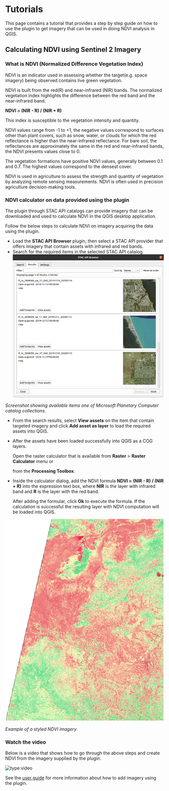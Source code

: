 
# Tutorials
This page contains a tutorial that provides a step by step guide on how to use the plugin to get imagery that 
can be used in doing NDVI analysis in QGIS.

## Calculating NDVI using Sentinel 2 Imagery

### What is NDVI (Normalized Difference Vegetation Index)

NDVI is an indicator used in assessing whether the target(e.g. space imagery) being observed contains live green vegetation.

NDVI is built from the red(R) and near-infrared (NIR) bands. The normalized vegetation index highlights the 
difference between the red band and the near-infrared band.

**NDVI = (NIR - R) / (NIR + R)**

This index is susceptible to the vegetation intensity and quantity.

NDVI values range from -1 to +1, the negative values correspond to surfaces other than plant covers, such as snow, water, 
or clouds for which the red reflectance is higher than the near-infrared reflectance.
For bare soil, the reflectances are approximately the same in the red and near-infrared bands, the NDVI presents values close to 0.

The vegetation formations have positive NDVI values, generally between 0.1 and 0.7. The highest values correspond to the densest cover.

NDVI is used in agriculture to assess the strength and quantity of vegetation by analyzing remote sensing measurements.
NDVI is often used in precision agriculture decision-making tools.

### NDVI calculator on data provided using the plugin
The plugin through STAC API catalogs can provide imagery that can be downloaded and used to calculate NDVI in the QGIS 
desktop application. 

Follow the below steps to calculate NDVI on imagery acquiring the data using the plugin.

- Load the **STAC API Browser** plugin, then select a STAC API provider that offers imagery that contain assets with 
  infrared and red bands.
- Search for the required items in the selected STAC API catalog.
![image](images/search_result_stac_api_plugin.png)

_Screenshot showing available items one of Microsoft Planetary Computer catalog collections_.

- From the search results, select **View assets** on the item that contain targeted imagery and 
  click **Add asset as layer** to load the required assets into QGIS.
- After the assets have been loaded successfully into QGIS as a COG layers.
  
  Open the raster calculator that is available 
  from **Raster** > **Raster Calculator** menu or
  
  from the **Processing Toolbox**. 

- Inside the calculator dialog, add the NDVI formula **NDVI = (NIR - R) / (NIR + R)** into the expression text box, 
  where **NIR** is the layer with infrared band and **R** is the layer with the red band.

  After adding the formular, click **Ok** to execute the formula. If the calculation is successful
  the resulting layer with NDVI computation will be loaded into QGIS.


![image](images/ndvi.png)

_Example of a styled NDVI imagery_.

### Watch the video 

Below is a video that shows how to go through the above steps and create NDVI from the imagery supplied 
by the plugin.

![type:video](https://www.youtube.com/embed/2vnzQ-4dQhI)

See the [user guide](./user-guide) for more information about how to add imagery using the plugin.


